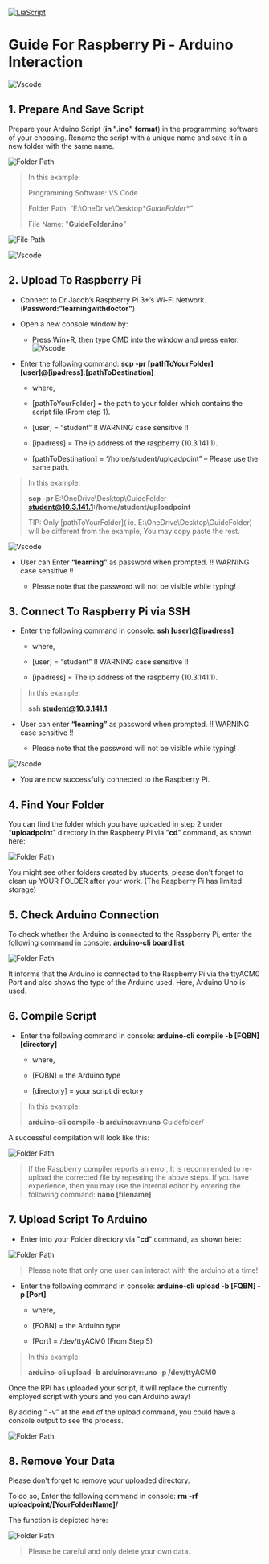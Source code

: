 
[![LiaScript](https://raw.githubusercontent.com/LiaScript/LiaScript/master/badges/course.svg)](https://liascript.github.io/course/?https://raw.githubusercontent.com/Mr-Nair/Hiwi-Arduino/main/Guide.md)

# Guide For Raspberry Pi - Arduino Interaction  
![Vscode](Images\Arduino_Uno.jpg "")

## 1. Prepare And Save Script

Prepare your Arduino Script (**in ".ino" format**) in the programming software of your choosing. Rename the script with a unique name and save it in a new folder with the same name. 

![Folder Path](Images\GStep1.2.png "")

> In this example:    
>
> Programming Software: VS Code
>
> Folder Path: “E:\OneDrive\Desktop\**GuideFolder**” 
>
> File Name: "**GuideFolder.ino**"

![File Path](Images\GStep1.3.png "")

![Vscode](Images\GStep1.1.png "")

## 2. Upload To Raspberry Pi

* Connect to Dr Jacob’s Raspberry Pi 3+’s Wi-Fi Network. (**Password:"learningwithdoctor"**)
* Open a new console window by: 

    * Press Win+R, then type CMD into the window and press enter.
  ![Vscode](Images\GStep2.png "")  

* Enter the following command: **scp -pr [pathToYourFolder] [user]@[ipadress]:[pathToDestination]** 

    * where,

    * [pathToYourFolder] = the path to your folder which contains the script file (From step 1).
    * [user] = “student” !! WARNING case sensitive !! 
    * [ipadress] = The ip address of the raspberry (10.3.141.1).
    * [pathToDestination] = “/home/student/uploadpoint” – Please use the same path.  

> In this example:
> 
> **scp -pr** E:\OneDrive\Desktop\GuideFolder **student@10.3.141.1:/home/student/uploadpoint** 
>
> TIP: Only [pathToYourFolder]( ie. E:\OneDrive\Desktop\GuideFolder) will be different from the example, You may copy paste the rest.

![Vscode](Images\GStep2.2.png "") 


* User can Enter **“learning”** as password when prompted. !! WARNING case sensitive !!

    * Please note that the password will not be visible while typing!

## 3. Connect To Raspberry Pi via SSH

* Enter the following command in console: **ssh [user]@[ipadress]**

    * where,

    * [user] = “student” !! WARNING case sensitive !! 
    * [ipadress] = The ip address of the raspberry (10.3.141.1).


> In this example:
> 
> **ssh student@10.3.141.1**

* User can enter **“learning”** as password when prompted. !! WARNING case sensitive !!

    * Please note that the password will not be visible while typing!

![Vscode](Images\GStep3.png "")

* You are now successfully connected to the Raspberry Pi.

## 4. Find Your Folder 

You can find the folder which you have uploaded in step 2 under “**uploadpoint**” directory in the Raspberry Pi via "**cd**" command, as shown here:

![Folder Path](Images\GStep4.png "")

You might see other folders created by students, please don't forget to clean up YOUR FOLDER after your work. (The Raspberry Pi has limited storage) 

## 5. Check Arduino Connection

To check whether the Arduino is connected to the Raspberry Pi, enter the following command in console: **arduino-cli board list**

![Folder Path](Images\GStep5.png "")

It informs that the Arduino is connected to the Raspberry Pi via the ttyACM0 Port and also shows the type of the Arduino used. Here, Arduino Uno is used.

## 6. Compile Script

* Enter the following command in console: **arduino-cli compile -b [FQBN] [directory]** 

    * where,

    * [FQBN] = the Arduino type 
    * [directory] = your script directory 

> In this example:
> 
> **arduino-cli compile -b arduino:avr:uno** Guidefolder/ 

A successful compilation will look like this: 

![Folder Path](Images\GStep6.png "")

> If the Raspberry compiler reports an error, It is recommended to re-upload the corrected file by repeating the above steps. If you have experience, then you may use the internal editor by entering the following command: **nano [filename]** 

## 7. Upload Script To Arduino

* Enter into your Folder directory via "**cd**" command, as shown here:

![Folder Path](Images\GStep7.1.png "")

> Please note that only one user can interact with the arduino at a time!

* Enter the following command in console: **arduino-cli upload -b [FQBN] -p [Port]** 

    * where,

    * [FQBN] = the Arduino type 
    * [Port] = /dev/ttyACM0 (From Step 5) 

> In this example:
> 
> **arduino-cli upload -b arduino:avr:uno -p /dev/ttyACM0** 

Once the RPi has uploaded your script, it will replace the currently employed script with yours and you can Arduino away!

By adding “ -v” at the end of the upload command, you could have a console output to see the process.

![Folder Path](Images\GStep7.2.png "")

## 8. Remove Your Data

Please don't forget to remove your uploaded directory.

To do so, Enter the following command in console: **rm -rf uploadpoint/[YourFolderName]/**

The function is depicted here:

![Folder Path](Images\GStep8.png "")

> Please be careful and only delete your own data.

